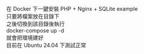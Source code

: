在 Docker 下一鍵安裝 PHP + Nginx + SQLite example  
只要將檔案放在目錄下  
之後切換到該目錄後執行  
docker-compose up -d  
就會把環境建好  
目前在 Ubuntu 24.04 下測試正常
